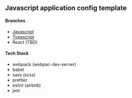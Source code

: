 ## Javascript application config template

#### Branches

- [Javascript](https://github.com/yhancsx/js-app-config-template)
- [Typescript](https://github.com/yhancsx/js-app-config-template/tree/typescript)
- React (TBD)

#### Tech Stack

- webpack (webpac-dev-server)
- babel
- sass (scss)
- prettier
- eslint (airbnb)
- jest
